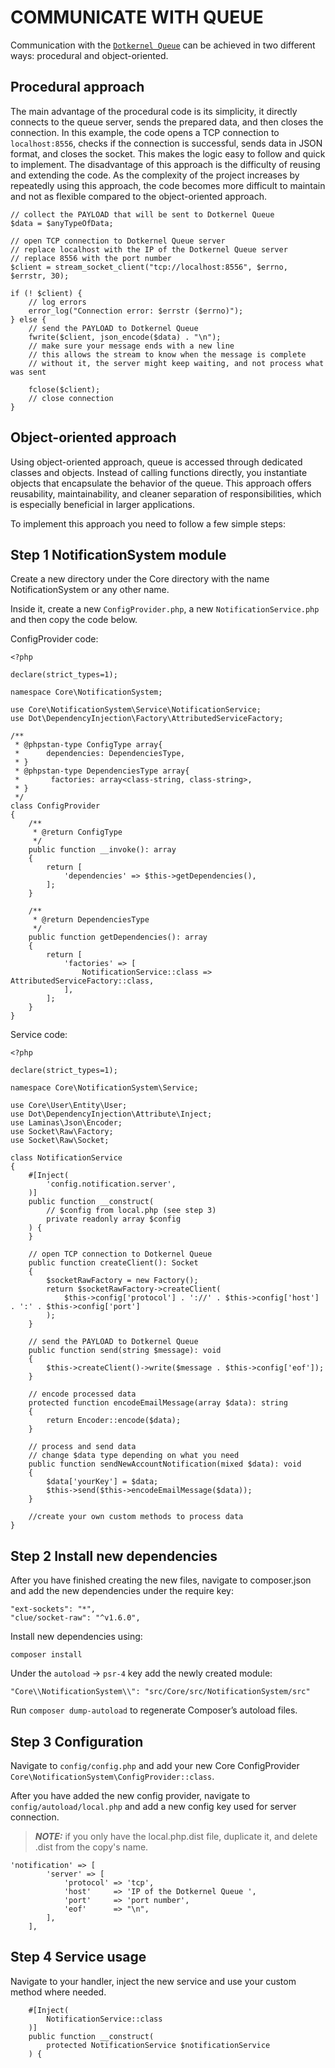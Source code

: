 # COMMUNICATE WITH QUEUE

Communication with the  [`Dotkernel Queue`](https://github.com/dotkernel/queue) can be achieved in two different ways: procedural and object-oriented.

## Procedural approach

The main advantage of the procedural code is its simplicity, it directly connects to the queue server, sends the prepared data, and then closes the connection. In this example, the code opens a TCP connection to `localhost:8556`, checks if the connection is successful, sends data in JSON format, and closes the socket. This makes the logic easy to follow and quick to implement. The disadvantage of this approach is the difficulty of reusing and extending the code. As the complexity of the project increases by repeatedly using this approach, the code becomes more difficult to maintain and not as flexible compared to the object-oriented approach.

```shell
// collect the PAYLOAD that will be sent to Dotkernel Queue 
$data = $anyTypeOfData;

// open TCP connection to Dotkernel Queue server
// replace localhost with the IP of the Dotkernel Queue server
// replace 8556 with the port number 
$client = stream_socket_client("tcp://localhost:8556", $errno, $errstr, 30);

if (! $client) {
    // log errors
    error_log("Connection error: $errstr ($errno)");
} else {
    // send the PAYLOAD to Dotkernel Queue 
    fwrite($client, json_encode($data) . "\n");
    // make sure your message ends with a new line
    // this allows the stream to know when the message is complete
    // without it, the server might keep waiting, and not process what was sent

    fclose($client);
    // close connection 
}
```

## Object-oriented approach

Using object-oriented approach, queue is accessed through dedicated classes and objects. Instead of calling functions directly, you instantiate objects that encapsulate the behavior of the queue. This approach offers reusability, maintainability, and cleaner separation of responsibilities, which is especially beneficial in larger applications.

To implement this approach you need to follow a few simple steps:

## Step 1 NotificationSystem module

Create a new directory under the Core directory with the name NotificationSystem or any other name.

Inside it, create a new `ConfigProvider.php`, a new `NotificationService.php` and then copy the code below.

ConfigProvider code:

```shell
<?php

declare(strict_types=1);

namespace Core\NotificationSystem;

use Core\NotificationSystem\Service\NotificationService;
use Dot\DependencyInjection\Factory\AttributedServiceFactory;

/**
 * @phpstan-type ConfigType array{
 *      dependencies: DependenciesType,
 * }
 * @phpstan-type DependenciesType array{
 *       factories: array<class-string, class-string>,
 * }
 */
class ConfigProvider
{
    /**
     * @return ConfigType
     */
    public function __invoke(): array
    {
        return [
            'dependencies' => $this->getDependencies(),
        ];
    }

    /**
     * @return DependenciesType
     */
    public function getDependencies(): array
    {
        return [
            'factories' => [
                NotificationService::class => AttributedServiceFactory::class,
            ],
        ];
    }
}
```

Service code:

```shell
<?php

declare(strict_types=1);

namespace Core\NotificationSystem\Service;

use Core\User\Entity\User;
use Dot\DependencyInjection\Attribute\Inject;
use Laminas\Json\Encoder;
use Socket\Raw\Factory;
use Socket\Raw\Socket;

class NotificationService
{
    #[Inject(
        'config.notification.server',
    )]
    public function __construct(
        // $config from local.php (see step 3)
        private readonly array $config
    ) {
    }
    
    // open TCP connection to Dotkernel Queue
    public function createClient(): Socket
    {
        $socketRawFactory = new Factory();
        return $socketRawFactory->createClient(
            $this->config['protocol'] . '://' . $this->config['host'] . ':' . $this->config['port']
        );
    }
    
    // send the PAYLOAD to Dotkernel Queue 
    public function send(string $message): void
    {
        $this->createClient()->write($message . $this->config['eof']);
    }
    
    // encode processed data
    protected function encodeEmailMessage(array $data): string
    {
        return Encoder::encode($data);
    }

    // process and send data
    // change $data type depending on what you need 
    public function sendNewAccountNotification(mixed $data): void
    {
        $data['yourKey'] = $data;
        $this->send($this->encodeEmailMessage($data));
    }
    
    //create your own custom methods to process data
}
```

## Step 2 Install new dependencies

After you have finished creating the new files, navigate to composer.json and add the new dependencies under the require key:

```shell
"ext-sockets": "*",
"clue/socket-raw": "^v1.6.0",
```

Install new dependencies using:

```shell
composer install
```

Under the `autoload` → `psr-4` key add the newly created module:

```shell
"Core\\NotificationSystem\\": "src/Core/src/NotificationSystem/src"
```

Run `composer dump-autoload` to regenerate Composer’s autoload files.

## Step 3 Configuration

Navigate to `config/config.php` and add your new Core ConfigProvider `Core\NotificationSystem\ConfigProvider::class`.

After you have added the new config provider, navigate to `config/autoload/local.php` and add a new config key used for server connection.
> **_NOTE:_**  if you only have the local.php.dist file, duplicate it, and delete .dist from the copy's name.

```shell
'notification' => [
        'server' => [
            'protocol' => 'tcp',
            'host'     => 'IP of the Dotkernel Queue ',
            'port'     => 'port number',
            'eof'      => "\n",
        ],
    ],
```

## Step 4 Service usage

Navigate to your handler, inject the new service and use your custom method where needed.

```shell
    #[Inject(
        NotificationService::class
    )]
    public function __construct(
        protected NotificationService $notificationService
    ) {
```
